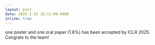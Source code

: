 ```yaml
---
layout: post
date: 2025-2-15 16:11:00-0400
inline: true
---
```

one poster and one oral paper (1.8%) has been accepted by ICLR 2025. Congrats to the team!